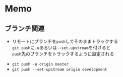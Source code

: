 # Memo

## ブランチ関連 

* リモートにブランチを```push```してそのままトラックする  
```git push```に```-u```あるいは```--set-upstream```を付けると  
```push```先のブランチをトラックするように設定される
- ```git push -u origin master```  
- ```git push --set-upstream origin development```